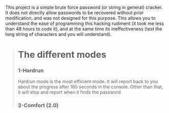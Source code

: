 This project is a simple brute force password (or string in general) cracker. It does not directly allow passwords to be recovered without prior modification, and was not designed for this purpose. This allows you to understand the ease of programming this hacking rudiment (it took me less than 48 hours to code it), and at the same time its ineffectiveness (test the long string of characters and you will understand).

> # The different modes
>
> ### 1-Hardrun
>
> Hardrun mode is the most efficient mode. It will report back to you about the progress after 180 seconds in the console. Other than that, it will stop and report when it finds the password
>
> ### 2-Comfort (2.0)

